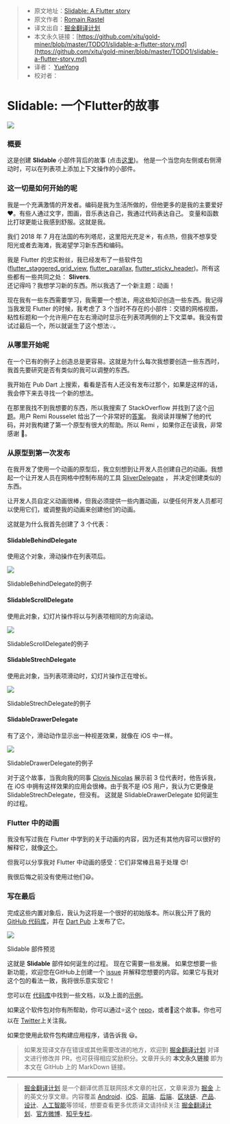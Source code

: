 > * 原文地址：[Slidable: A Flutter story](https://medium.com/flutter-community/slidable-a-flutter-story-f4a5f55f6a96)
> * 原文作者：[Romain Rastel](https://medium.com/@lets4r?source=post_header_lockup)
> * 译文出自：[掘金翻译计划](https://github.com/xitu/gold-miner)
> * 本文永久链接：[https://github.com/xitu/gold-miner/blob/master/TODO1/slidable-a-flutter-story.md](https://github.com/xitu/gold-miner/blob/master/TODO1/slidable-a-flutter-story.md)
> * 译者： [YueYong](https://github.com/YueYongDev)
> * 校对者：

# Slidable: 一个Flutter的故事

![](https://cdn-images-1.medium.com/max/800/1*BBp8dGLaZ8v8IHvXUYoZng.png)

### 概要

这是创建 **Slidable** 小部件背后的故事 (点击[这里](https://pub.dartlang.org/packages/flutter_slidable))。 他是一个当您向左侧或右侧滑动时，可以在列表项上添加上下文操作的小部件。

### 这一切是如何开始的呢

我是一个充满激情的开发者。编码是我为生活所做的，但他更多的是我的主要爱好 ❤️。有些人通过文字，图画，音乐表达自己，我通过代码表达自己。 变量和函数比打球更能让我感到舒服。这就是我。

我们 2018 年 7 月在法国的布列塔尼，这里阳光充足☀️，有点热，但我不想享受阳光或者去海滩，我渴望学习新东西和编码。

我是 Flutter 的忠实粉丝，我已经发布了一些软件包([flutter_staggered_grid_view](https://github.com/letsar/flutter_staggered_grid_view), [flutter_parallax](https://github.com/letsar/flutter_parallax), [flutter_sticky_header](https://github.com/letsar/flutter_sticky_header))。所有这些都有一些共同之处： **Slivers**.  
还记得吗？我想学习新的东西。所以我选了一个新主题：动画！

现在我有一些东西需要学习，我需要一个想法，用这些知识创造一些东西。我记得当我发现 Flutter 的时候，我考虑了 3 个当时不存在的小部件：交错的网格视图，粘性标题和一个允许用户在左右滑动时显示在列表项两侧的上下文菜单。我没有尝试过最后一个，所以就诞生了这个想法💡。

### 从哪里开始呢

在一个已有的例子上创造总是更容易。这就是为什么每次我想要创造一些东西时，我首先要研究是否有类似的我可以调整的东西。

我开始在 Pub Dart 上搜索，看看是否有人还没有发布过那个，如果是这样的话，我会停下来去寻找一个新的想法。

在那里我找不到我想要的东西，所以我搜索了 StackOverflow 并找到了这个[问题](https://stackoverflow.com/questions/46651974/swipe-list-item-for-more-options-flutter/46662914)。用户 Remi Rousselet 给出了一个非常好的[答案](https://stackoverflow.com/a/46662914/3241871)。
我阅读并理解了他的代码，并对我构建了第一个原型有很大的帮助。所以 Remi ，如果你正在读我，非常感谢 👏。

### 从原型到第一次发布

在我开发了使用一个动画的原型后，我立刻想到让开发人员创建自己的动画。我想起一个让开发人员在网格中控制布局的工具 [SliverDelegate](https://docs.flutter.io/flutter/rendering/SliverGridDelegate-class.html) ， 并决定创建类似的东西。

让开发人员自定义动画很棒，但我必须提供一些内置动画，以便任何开发人员都可以使用它们，或调整我的动画来创建他们的动画。

这就是为什么我首先创建了 3 个代表：

#### SlidableBehindDelegate

使用这个对象，滑动操作在列表项后。

![](https://cdn-images-1.medium.com/max/800/1*-lxI0VkO5MCC3PW74VaLWA.gif)

SlidableBehindDelegate的例子

#### SlidableScrollDelegate

使用此对象，幻灯片操作将以与列表项相同的方向滚动。

![](https://cdn-images-1.medium.com/max/800/1*KW9wXmgPGHbCV24gGIl8ZA.gif)

 SlidableScrollDelegate的例子

#### SlidableStrechDelegate

使用此对象，当列表项滑动时，幻灯片操作正在增长。

![](https://cdn-images-1.medium.com/max/800/1*lwGjFSE0--Ij7U5YbvOiSQ.gif)

SlidableStrechDelegate的例子

#### SlidableDrawerDelegate

有了这个，滑动动作显示出一种视差效果，就像在 iOS 中一样。

![](https://cdn-images-1.medium.com/max/800/1*OlubJ7rmOK5QgvsC3aVY8Q.gif)

SlidableDrawerDelegate的例子

对于这个故事，当我向我的同事 [Clovis Nicolas](https://github.com/clovisnicolas) 展示前 3 位代表时，他告诉我，在 iOS 中拥有这样效果的应用会很棒。由于我不是 iOS 用户，我认为它更像是SlidableStrechDelegate，但没有。
这就是 SlidableDrawerDelegate 如何诞生的过程。

###  Flutter 中的动画

我没有写过我在 Flutter 中学到的关于动画的内容，因为还有其他内容可以很好的解释它，就像[这个](https://proandroiddev.com/animations-in-flutter-6e02ee91a0b2)。

但我可以分享我对 Flutter 中动画的感受：它们非常棒且易于处理 😍!

我很后悔之前没有使用过他们😃。

### 写在最后

完成这些内置对象后，我认为这将是一个很好的初始版本。所以我公开了我的 [GitHub 代码库](https://github.com/letsar/flutter_slidable)，并在 [Dart Pub](https://pub.dartlang.org/packages/flutter_slidable) 上发布了它。

![](https://cdn-images-1.medium.com/max/800/1*FXzo-qRHkPFTZ-hiQwb_gQ.gif)

Slidable 部件预览

这就是 **Slidable** 部件如何诞生的过程。 现在它需要一些发展。 如果您想要一些新功能，欢迎您在GitHub上创建一个 [issue](https://github.com/letsar/flutter_slidable/issues)  并解释您想要的内容。如果它与我对这个包的看法一致，我将很乐意实现它！

您可以在 [代码库](https://github.com/letsar/flutter_slidable)中找到一些文档，以及上面的[示例](https://github.com/letsar/flutter_slidable/blob/master/example/lib/main.dart)。

如果这个软件包对你有所帮助，你可以通过⭐️这个 [repo](https://github.com/letsar/flutter_slidable)，或者👏这个故事。你也可以在 [Twitter](https://twitter.com/lets4r)上关注我。

如果您使用此软件包构建应用程序，请告诉我 😃。

> 如果发现译文存在错误或其他需要改进的地方，欢迎到 [掘金翻译计划](https://github.com/xitu/gold-miner) 对译文进行修改并 PR，也可获得相应奖励积分。文章开头的 **本文永久链接** 即为本文在 GitHub 上的 MarkDown 链接。


---

> [掘金翻译计划](https://github.com/xitu/gold-miner) 是一个翻译优质互联网技术文章的社区，文章来源为 [掘金](https://juejin.im) 上的英文分享文章。内容覆盖 [Android](https://github.com/xitu/gold-miner#android)、[iOS](https://github.com/xitu/gold-miner#ios)、[前端](https://github.com/xitu/gold-miner#前端)、[后端](https://github.com/xitu/gold-miner#后端)、[区块链](https://github.com/xitu/gold-miner#区块链)、[产品](https://github.com/xitu/gold-miner#产品)、[设计](https://github.com/xitu/gold-miner#设计)、[人工智能](https://github.com/xitu/gold-miner#人工智能)等领域，想要查看更多优质译文请持续关注 [掘金翻译计划](https://github.com/xitu/gold-miner)、[官方微博](http://weibo.com/juejinfanyi)、[知乎专栏](https://zhuanlan.zhihu.com/juejinfanyi)。
